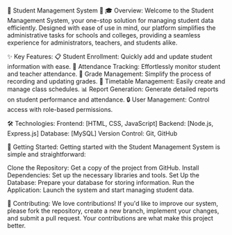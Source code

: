 🌟 Student Management System 🌟
🎓 Overview:
Welcome to the Student Management System, your one-stop solution for managing student data efficiently. Designed with ease of use in mind, our platform simplifies the administrative tasks for schools and colleges, providing a seamless experience for administrators, teachers, and students alike.

✨ Key Features:
📋 Student Enrollment: Quickly add and update student information with ease.
📅 Attendance Tracking: Effortlessly monitor student and teacher attendance.
📝 Grade Management: Simplify the process of recording and updating grades.
📆 Timetable Management: Easily create and manage class schedules.
📊 Report Generation: Generate detailed reports on student performance and attendance.
🔒 User Management: Control access with role-based permissions.

🛠️ Technologies:
Frontend: [HTML, CSS, JavaScript]
Backend: [Node.js, Express.js]
Database: [MySQL]
Version Control: Git, GitHub

🚀 Getting Started:
Getting started with the Student Management System is simple and straightforward:

Clone the Repository: Get a copy of the project from GitHub.
Install Dependencies: Set up the necessary libraries and tools.
Set Up the Database: Prepare your database for storing information.
Run the Application: Launch the system and start managing student data.

🤝 Contributing:
We love contributions! If you'd like to improve our system, please fork the repository, create a new branch, implement your changes, and submit a pull request. Your contributions are what make this project better.



